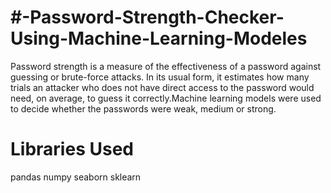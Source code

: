 # #-Password-Strength-Checker-Using-Machine-Learning-Modeles
Password strength is a measure of the effectiveness of a password against guessing or brute-force attacks. In its usual form, it estimates how many trials an attacker who does not have direct access to the password would need, on average, to guess it correctly.Machine learning models were used to decide whether the passwords were weak, medium or strong.
# Libraries Used
pandas
numpy
seaborn
sklearn
